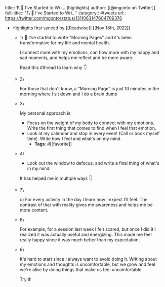 title:: 1\ 📝 I've Started to Wri... (highlights)
author:: [[@mgonto on Twitter]]
full-title:: "1\ 📝 I've Started to Wri..."
category:: #tweets
url:: https://twitter.com/mgonto/status/1311063147604709376

- Highlights first synced by [[Readwise]] [[Nov 18th, 2022]]
	- 1\ 📝 I've started to write "Morning Pages" and it's been transformative for my life and mental health. 
	  
	  I connect more with my emotions, can flow more with my happy and sad moments, and helps me reflect and be more aware.
	  
	  Read this #thread to learn why 👇
	- 2\ 
	  
	  For those that don't know, a "Morning Page" is just 10 minutes in the morning where I sit down and I do a brain dump
	- 3\ 
	  
	  My personal approach is:
	  
	  * Focus on the weight of my body to connect with my emotions. Write the first thing that comes to find when I feel that emotion. 
	  * Look at my calendar and stop in every event (Call or book myself time). Write how I feel and what's on my mind.
		- **Tags**: #[[favorite]]
	- 4\ 
	  
	  * Look out the window to defocus, and write a final thing of what's in my mind
	  
	  It has helped me in multiple ways 👇
	- 7\
	  
	  c) For every activity in the day I learn how I expect I'll feel. The contrast of that with reality gives me awareness and helps me be more content.
	- 8\
	  
	  For example, for a session last week I felt scared, but once I did it I realized it was actually useful and energizing. This made me feel really happy since it was much better than my expectation.
	- 9\
	  
	  It's hard to start since I always want to avoid doing it. Writing about my emotions and thoughts is uncomfortable, but we grow and feel we're alive by doing things that make us feel uncomfortable.
	  
	  Try it!